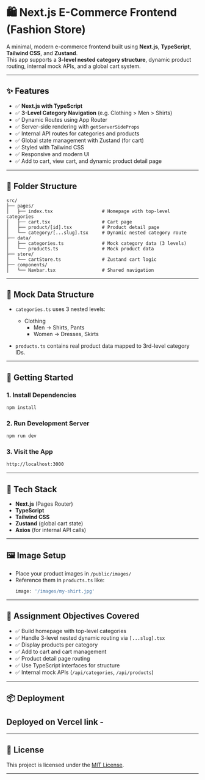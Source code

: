 # 🛍️ Next.js E-Commerce Frontend (Fashion Store)

A minimal, modern e-commerce frontend built using **Next.js**, **TypeScript**, **Tailwind CSS**, and **Zustand**.  
This app supports a **3-level nested category structure**, dynamic product routing, internal mock APIs, and a global cart system.

---

## ✨ Features

- ✅ **Next.js with TypeScript**
- ✅ **3-Level Category Navigation** (e.g. Clothing > Men > Shirts)
- ✅ Dynamic Routes using App Router
- ✅ Server-side rendering with `getServerSideProps`
- ✅ Internal API routes for categories and products
- ✅ Global state management with Zustand (for cart)
- ✅ Styled with Tailwind CSS
- ✅ Responsive and modern UI
- ✅ Add to cart, view cart, and dynamic product detail page

---

## 📁 Folder Structure

```
src/
├── pages/
│   ├── index.tsx                  # Homepage with top-level categories
│   ├── cart.tsx                   # Cart page
│   ├── product/[id].tsx           # Product detail page
│   └── category/[...slug].tsx     # Dynamic nested category route
├── data/
│   ├── categories.ts              # Mock category data (3 levels)
│   └── products.ts                # Mock product data
├── store/
│   └── cartStore.ts               # Zustand cart logic
├── components/
│   └── Navbar.tsx                 # Shared navigation
```

---

## 🧪 Mock Data Structure

- `categories.ts` uses 3 nested levels:
  - Clothing
    - Men → Shirts, Pants
    - Women → Dresses, Skirts

- `products.ts` contains real product data mapped to 3rd-level category IDs.

---

## 🚀 Getting Started

### 1. Install Dependencies

```bash
npm install
```

### 2. Run Development Server

```bash
npm run dev
```

### 3. Visit the App

```bash
http://localhost:3000
```

---

## 🧰 Tech Stack

- **Next.js** (Pages Router)
- **TypeScript**
- **Tailwind CSS**
- **Zustand** (global cart state)
- **Axios** (for internal API calls)

---

## 🖼️ Image Setup

- Place your product images in `/public/images/`
- Reference them in `products.ts` like:
  ```ts
  image: '/images/my-shirt.jpg'
  ```

---

## 📝 Assignment Objectives Covered

- ✅ Build homepage with top-level categories
- ✅ Handle 3-level nested dynamic routing via `[...slug].tsx`
- ✅ Display products per category
- ✅ Add to cart and cart management
- ✅ Product detail page routing
- ✅ Use TypeScript interfaces for structure
- ✅ Internal mock APIs (`/api/categories`, `/api/products`)

---

## 📦 Deployment

## Deployed on Vercel link - 

---

## 📄 License

This project is licensed under the [MIT License](LICENSE).

---
